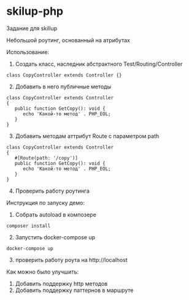 # skilup-php
Задание для skillup

Небольшой роутинг, основанный на атрибутах

Использование:
1. Создать класс, наследник абстрактного Test/Routing/Controller

`class CopyController extends Controller
{}`

2. Добавить в него публичные методы
```
class CopyController extends Controller
{
   public function GetCopy(): void {
      echo 'Какой-то метод' . PHP_EOL;
   }
}
```

3. Добавить методам аттрибут Route с параметром path
```
class CopyController extends Controller
{
   #[Route(path: '/copy')]
   public function GetCopy(): void {
      echo 'Какой-то метод' . PHP_EOL;
   }
}
```
4. Проверить работу роутинга

Инструкция по запуску демо:
1. Собрать autoload в композере

`composer install`

2. Запустить docker-compose up

`docker-compose up`

3. проверить работу роута на http://localhost

Как можно было улучшить:
1. Добавить поддержку http методов
2. Добавить поддержку паттернов в маршруте